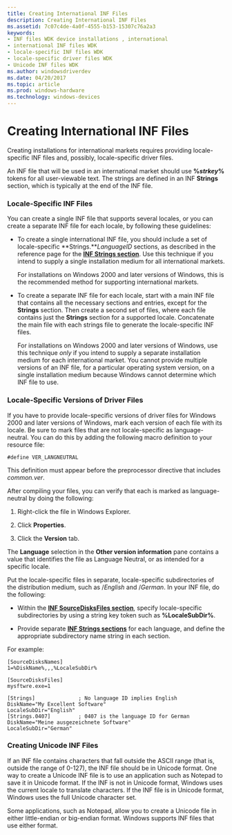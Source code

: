```yaml
---
title: Creating International INF Files
description: Creating International INF Files
ms.assetid: 7c07c4de-4a0f-4555-b153-15307c76a2a3
keywords:
- INF files WDK device installations , international
- international INF files WDK
- locale-specific INF files WDK
- locale-specific driver files WDK
- Unicode INF files WDK
ms.author: windowsdriverdev
ms.date: 04/20/2017
ms.topic: article
ms.prod: windows-hardware
ms.technology: windows-devices
---
```


# Creating International INF Files





Creating installations for international markets requires providing locale-specific INF files and, possibly, locale-specific driver files.

An INF file that will be used in an international market should use **%***strkey***%** tokens for all user-viewable text. The strings are defined in an INF **Strings** section, which is typically at the end of the INF file.

### Locale-Specific INF Files

You can create a single INF file that supports several locales, or you can create a separate INF file for each locale, by following these guidelines:

-   To create a single international INF file, you should include a set of locale-specific **Strings.***LanguageID* sections, as described in the reference page for the [**INF Strings section**](inf-strings-section.md). Use this technique if you intend to supply a single installation medium for all international markets.

    For installations on Windows 2000 and later versions of Windows, this is the recommended method for supporting international markets.

-   To create a separate INF file for each locale, start with a main INF file that contains all the necessary sections and entries, except for the **Strings** section. Then create a second set of files, where each file contains just the **Strings** section for a supported locale. Concatenate the main file with each strings file to generate the locale-specific INF files.

    For installations on Windows 2000 and later versions of Windows, use this technique *only* if you intend to supply a separate installation medium for each international market. You cannot provide multiple versions of an INF file, for a particular operating system version, on a single installation medium because Windows cannot determine which INF file to use.

### Locale-Specific Versions of Driver Files

If you have to provide locale-specific versions of driver files for Windows 2000 and later versions of Windows, mark each version of each file with its locale. Be sure to mark files that are not locale-specific as language-neutral. You can do this by adding the following macro definition to your resource file:

```
#define VER_LANGNEUTRAL
```

This definition must appear before the preprocessor directive that includes *common.ver*.

After compiling your files, you can verify that each is marked as language-neutral by doing the following:

1.  Right-click the file in Windows Explorer.

2.  Click **Properties**.

3.  Click the **Version** tab.

The **Language** selection in the **Other version information** pane contains a value that identifies the file as Language Neutral, or as intended for a specific locale.

Put the locale-specific files in separate, locale-specific subdirectories of the distribution medium, such as /*English* and /*German*. In your INF file, do the following:

-   Within the [**INF SourceDisksFiles section**](inf-sourcedisksfiles-section.md), specify locale-specific subdirectories by using a string key token such as **%LocaleSubDir%**.

-   Provide separate [**INF Strings sections**](inf-strings-section.md) for each language, and define the appropriate subdirectory name string in each section.

For example:

```
[SourceDisksNames]
1=%DiskName%,,,%LocaleSubDir%

[SourceDisksFiles]
mysftwre.exe=1

[Strings]              ; No language ID implies English
DiskName="My Excellent Software"
LocaleSubDir="English"
[Strings.0407]         ; 0407 is the language ID for German
DiskName="Meine ausgezeichnete Software"
LocaleSubDir="German"
```

### Creating Unicode INF Files

If an INF file contains characters that fall outside the ASCII range (that is, outside the range of 0-127), the INF file should be in Unicode format. One way to create a Unicode INF file is to use an application such as Notepad to save it in Unicode format. If the INF is not in Unicode format, Windows uses the current locale to translate characters. If the INF file is in Unicode format, Windows uses the full Unicode character set.

Some applications, such as Notepad, allow you to create a Unicode file in either little-endian or big-endian format. Windows supports INF files that use either format.

 

 





